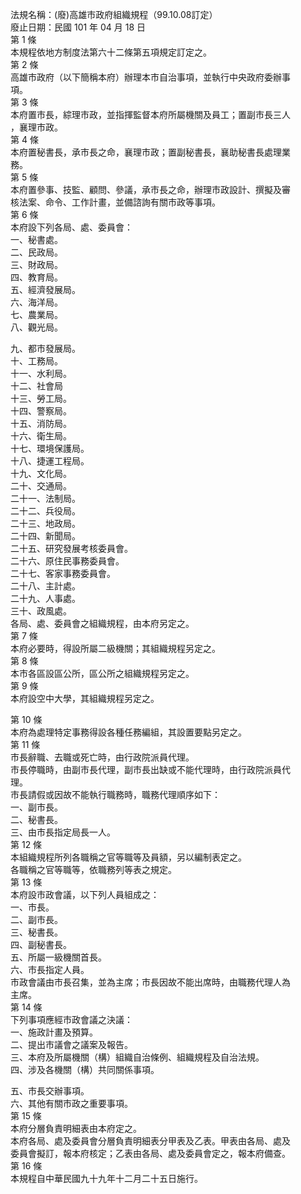 法規名稱：(廢)高雄市政府組織規程（99.10.08訂定）  
廢止日期：民國 101 年 04 月 18 日  
第 1 條  
本規程依地方制度法第六十二條第五項規定訂定之。  
第 2 條  
高雄市政府（以下簡稱本府）辦理本市自治事項，並執行中央政府委辦事  
項。  
第 3 條  
本府置市長，綜理市政，並指揮監督本府所屬機關及員工；置副市長三人  
，襄理市政。  
第 4 條  
本府置秘書長，承市長之命，襄理市政；置副秘書長，襄助秘書長處理業  
務。  
第 5 條  
本府置參事、技監、顧問、參議，承市長之命，辦理市政設計、撰擬及審  
核法案、命令、工作計畫，並備諮詢有關市政等事項。  
第 6 條  
本府設下列各局、處、委員會：  
一、秘書處。  
二、民政局。  
三、財政局。  
四、教育局。  
五、經濟發展局。  
六、海洋局。  
七、農業局。  
八、觀光局。  


九、都市發展局。  
十、工務局。  
十一、水利局。  
十二、社會局  
十三、勞工局。  
十四、警察局。  
十五、消防局。  
十六、衛生局。  
十七、環境保護局。  
十八、捷運工程局。  
十九、文化局。  
二十、交通局。  
二十一、法制局。  
二十二、兵役局。  
二十三、地政局。  
二十四、新聞局。  
二十五、研究發展考核委員會。  
二十六、原住民事務委員會。  
二十七、客家事務委員會。  
二十八、主計處。  
二十九、人事處。  
三十、政風處。  
各局、處、委員會之組織規程，由本府另定之。  
第 7 條  
本府必要時，得設所屬二級機關；其組織規程另定之。  
第 8 條  
本市各區設區公所，區公所之組織規程另定之。  
第 9 條  
本府設空中大學，其組織規程另定之。  


第 10 條  
本府為處理特定事務得設各種任務編組，其設置要點另定之。  
第 11 條  
市長辭職、去職或死亡時，由行政院派員代理。  
市長停職時，由副市長代理，副市長出缺或不能代理時，由行政院派員代  
理。  
市長請假或因故不能執行職務時，職務代理順序如下：  
一、副市長。  
二、秘書長。  
三、由市長指定局長一人。  
第 12 條  
本組織規程所列各職稱之官等職等及員額，另以編制表定之。  
各職稱之官等職等，依職務列等表之規定。  
第 13 條  
本府設市政會議，以下列人員組成之：  
一、市長。  
二、副市長。  
三、秘書長。  
四、副秘書長。  
五、所屬一級機關首長。  
六、市長指定人員。  
市政會議由市長召集，並為主席；市長因故不能出席時，由職務代理人為  
主席。  
第 14 條  
下列事項應經市政會議之決議：  
一、施政計畫及預算。  
二、提出市議會之議案及報告。  
三、本府及所屬機關（構）組織自治條例、組織規程及自治法規。  
四、涉及各機關（構）共同關係事項。  


五、市長交辦事項。  
六、其他有關市政之重要事項。  
第 15 條  
本府分層負責明細表由本府定之。  
本府各局、處及委員會分層負責明細表分甲表及乙表。甲表由各局、處及  
委員會擬訂，報本府核定；乙表由各局、處及委員會定之，報本府備查。  
第 16 條  
本規程自中華民國九十九年十二月二十五日施行。  


